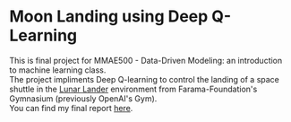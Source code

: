 # Moon Landing using Deep Q-Learning
This is final project for MMAE500 - Data-Driven Modeling: an introduction to machine learning class.
<br/>
The project impliments Deep Q-learning to control the landing of a space shuttle in the [Lunar Lander](https://gymnasium.farama.org/environments/box2d/lunar_lander/) environment from Farama-Foundation's Gymnasium (previously OpenAI's Gym).
<br/>
You can find my final report [here](MMEA500_ProjectReport.pdf).
